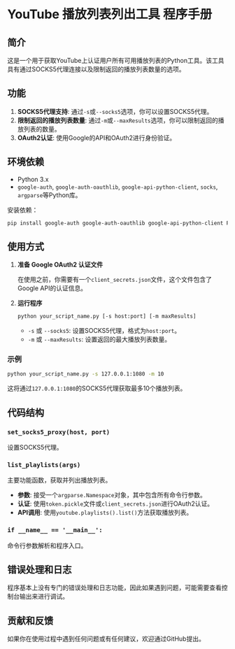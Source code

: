 # YouTube 播放列表列出工具 程序手册

## 简介

这是一个用于获取YouTube上认证用户所有可用播放列表的Python工具。该工具具有通过SOCKS5代理连接以及限制返回的播放列表数量的选项。

## 功能

1. **SOCKS5代理支持**: 通过`-s`或`--socks5`选项，你可以设置SOCKS5代理。
2. **限制返回的播放列表数量**: 通过`-m`或`--maxResults`选项，你可以限制返回的播放列表的数量。
3. **OAuth2认证**: 使用Google的API和OAuth2进行身份验证。

## 环境依赖

- Python 3.x
- `google-auth`, `google-auth-oauthlib`, `google-api-python-client`, `socks`, `argparse`等Python库。

安装依赖：

```bash
pip install google-auth google-auth-oauthlib google-api-python-client PySocks argparse
```

## 使用方式

1. **准备 Google OAuth2 认证文件**

    在使用之前，你需要有一个`client_secrets.json`文件，这个文件包含了Google API的认证信息。

2. **运行程序**

    ```bash
    python your_script_name.py [-s host:port] [-m maxResults]
    ```

    - `-s` 或 `--socks5`: 设置SOCKS5代理，格式为`host:port`。
    - `-m` 或 `--maxResults`: 设置返回的最大播放列表数量。

### 示例

```bash
python your_script_name.py -s 127.0.0.1:1080 -m 10
```

这将通过`127.0.0.1:1080`的SOCKS5代理获取最多10个播放列表。

## 代码结构

### `set_socks5_proxy(host, port)`

设置SOCKS5代理。

### `list_playlists(args)`

主要功能函数，获取并列出播放列表。

- **参数**: 接受一个`argparse.Namespace`对象，其中包含所有命令行参数。
- **认证**: 使用`token.pickle`文件或`client_secrets.json`进行OAuth2认证。
- **API调用**: 使用`youtube.playlists().list()`方法获取播放列表。

### `if __name__ == '__main__':`

命令行参数解析和程序入口。

## 错误处理和日志

程序基本上没有专门的错误处理和日志功能，因此如果遇到问题，可能需要查看控制台输出来进行调试。

## 贡献和反馈

如果你在使用过程中遇到任何问题或有任何建议，欢迎通过GitHub提出。

